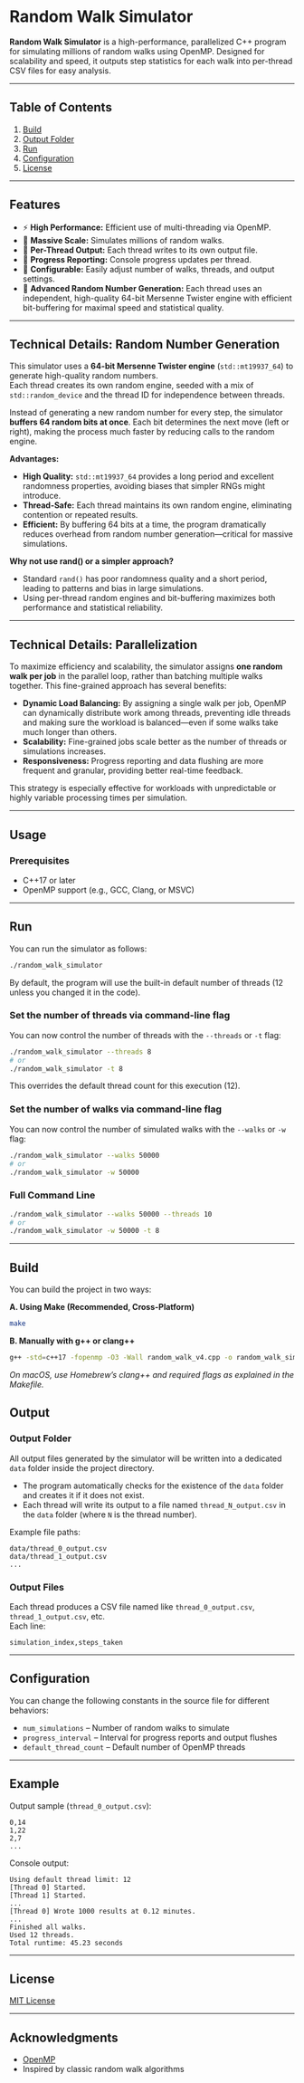 # Random Walk Simulator

**Random Walk Simulator** is a high-performance, parallelized C++ program for simulating millions of random walks using OpenMP. Designed for scalability and speed, it outputs step statistics for each walk into per-thread CSV files for easy analysis.

---

## Table of Contents

1. [Build](#build)
2. [Output Folder](#output-folder)
3. [Run](#run)
4. [Configuration](#configuration)
5. [License](#license)

---

## Features

- ⚡ **High Performance:** Efficient use of multi-threading via OpenMP.
- 🧮 **Massive Scale:** Simulates millions of random walks.
- 📝 **Per-Thread Output:** Each thread writes to its own output file.
- 🔎 **Progress Reporting:** Console progress updates per thread.
- 🔧 **Configurable:** Easily adjust number of walks, threads, and output settings.
- 🎲 **Advanced Random Number Generation:** Each thread uses an independent, high-quality 64-bit Mersenne Twister engine with efficient bit-buffering for maximal speed and statistical quality.

---

## Technical Details: Random Number Generation

This simulator uses a **64-bit Mersenne Twister engine** (`std::mt19937_64`) to generate high-quality random numbers.  
Each thread creates its own random engine, seeded with a mix of `std::random_device` and the thread ID for independence between threads.

Instead of generating a new random number for every step, the simulator **buffers 64 random bits at once**. Each bit determines the next move (left or right), making the process much faster by reducing calls to the random engine.

**Advantages:**

- **High Quality:** `std::mt19937_64` provides a long period and excellent randomness properties, avoiding biases that simpler RNGs might introduce.
- **Thread-Safe:** Each thread maintains its own random engine, eliminating contention or repeated results.
- **Efficient:** By buffering 64 bits at a time, the program dramatically reduces overhead from random number generation—critical for massive simulations.

**Why not use rand() or a simpler approach?**

- Standard `rand()` has poor randomness quality and a short period, leading to patterns and bias in large simulations.
- Using per-thread random engines and bit-buffering maximizes both performance and statistical reliability.

---

## Technical Details: Parallelization

To maximize efficiency and scalability, the simulator assigns **one random walk per job** in the parallel loop, rather than batching multiple walks together. This fine-grained approach has several benefits:

- **Dynamic Load Balancing:** By assigning a single walk per job, OpenMP can dynamically distribute work among threads, preventing idle threads and making sure the workload is balanced—even if some walks take much longer than others.
- **Scalability:** Fine-grained jobs scale better as the number of threads or simulations increases.
- **Responsiveness:** Progress reporting and data flushing are more frequent and granular, providing better real-time feedback.

This strategy is especially effective for workloads with unpredictable or highly variable processing times per simulation.

---

## Usage

### Prerequisites

- C++17 or later
- OpenMP support (e.g., GCC, Clang, or MSVC)

---

## Run

You can run the simulator as follows:

```bash
./random_walk_simulator
```
By default, the program will use the built-in default number of threads (12 unless you changed it in the code).

### Set the number of threads via command-line flag

You can now control the number of threads with the `--threads` or `-t` flag:

```bash
./random_walk_simulator --threads 8
# or
./random_walk_simulator -t 8
```
This overrides the default thread count for this execution (12).


### Set the number of walks via command-line flag

You can now control the number of simulated walks with the `--walks` or `-w` flag:

```bash
./random_walk_simulator --walks 50000
# or
./random_walk_simulator -w 50000
```

### Full Command Line
```bash
./random_walk_simulator --walks 50000 --threads 10
# or
./random_walk_simulator -w 50000 -t 8
```

---

## Build

You can build the project in two ways:

**A. Using Make (Recommended, Cross-Platform)**
```bash
make
```

**B. Manually with g++ or clang++**
```bash
g++ -std=c++17 -fopenmp -O3 -Wall random_walk_v4.cpp -o random_walk_simulator
```
*On macOS, use Homebrew’s clang++ and required flags as explained in the Makefile.*


## Output

### Output Folder

All output files generated by the simulator will be written into a dedicated `data` folder inside the project directory.

- The program automatically checks for the existence of the `data` folder and creates it if it does not exist.
- Each thread will write its output to a file named `thread_N_output.csv` in the `data` folder (where `N` is the thread number).

Example file paths:
```
data/thread_0_output.csv
data/thread_1_output.csv
...
```

### Output Files

Each thread produces a CSV file named like `thread_0_output.csv`, `thread_1_output.csv`, etc.  
Each line:  
```
simulation_index,steps_taken
```

---

## Configuration

You can change the following constants in the source file for different behaviors:

- `num_simulations` – Number of random walks to simulate
- `progress_interval` – Interval for progress reports and output flushes
- `default_thread_count` – Default number of OpenMP threads

---

## Example

Output sample (`thread_0_output.csv`):

```
0,14
1,22
2,7
...
```

Console output:

```
Using default thread limit: 12
[Thread 0] Started.
[Thread 1] Started.
...
[Thread 0] Wrote 1000 results at 0.12 minutes.
...
Finished all walks.
Used 12 threads.
Total runtime: 45.23 seconds
```

---

## License

[MIT License](LICENSE)

---

## Acknowledgments

- [OpenMP](https://www.openmp.org/)
- Inspired by classic random walk algorithms
